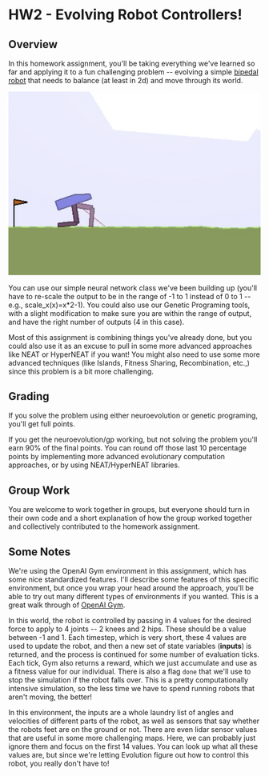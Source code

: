 # HW2 - Evolving Robot Controllers!

## Overview
In this homework assignment, you'll be taking everything we've learned so far and applying it to a fun challenging problem -- evolving a simple [bipedal robot](https://gym.openai.com/envs/BipedalWalker-v2/) that needs to balance (at least in 2d) and move through its world. 

![](https://raw.githubusercontent.com/ZE3-Edu/HW2_RobotEvolution/master/biped.png?token=AAAUTB23XSAJYVYIUER6RKLANEA46)


You can use our simple neural network class we've been building up (you'll have to re-scale the output to be in the range of -1 to 1 instead of 0 to 1 -- e.g., scale_x(x)=x*2-1). You could also use our Genetic Programing tools, with a slight modification to make sure you are within the range of output, and have the right number of outputs (4 in this case). 

Most of this assignment is combining things you've already done, but you could also use it as an excuse to pull in some more advanced approaches like NEAT or HyperNEAT if you want! You might also need to use some more advanced techniques (like Islands, Fitness Sharing, Recombination, etc.,) since this problem is a bit more challenging. 

## Grading
If you solve the problem using either neuroevolution or genetic programing, you'll get full points. 

If you get the neuroevolution/gp working, but not solving the problem you'll earn 90% of the final points. You can round off those last 10 percentage points by implementing more advanced evolutionary computation approaches, or by using NEAT/HyperNEAT libraries.

## Group Work
You are welcome to work together in groups, but everyone should turn in their own code and a short explanation of how the group worked together and collectively contributed to the homework assignment. 

## Some Notes
We're using the OpenAI Gym environment in this assignment, which has some nice standardized features. I'll describe some features of this specific environment, but once you wrap your head around the approach, you'll be able to try out many different types of environments if you wanted. This is a great walk through of [OpenAI Gym](https://gym.openai.com/docs/). 

In this world, the robot is controlled by passing in 4 values for the desired force to apply to 4 joints -- 2 knees and 2 hips. These should be a value between -1 and 1. Each timestep, which is very short, these 4 values are used to update the robot, and then a new set of state variables (**inputs**) is returned, and the process is continued for some number of evaluation ticks. Each tick, Gym also returns a reward, which we just accumulate and use as a fitness value for our individual. There is also a flag `done` that we'll use to stop the simulation if the robot falls over. This is a pretty computationally intensive simulation, so the less time we have to spend running robots that aren't moving, the better!  

In this environment, the inputs are a whole laundry list of angles and velocities of different parts of the robot, as well as sensors that say whether the robots feet are on the ground or not. There are even lidar sensor values that are useful in some more challenging maps. Here, we can probably just ignore them and focus on the first 14 values. You can look up what all these values are, but since we're letting Evolution figure out how to control this robot, you really don't have to! 
